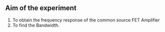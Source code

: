 ## Aim of the experiment

1. To obtain the frequency response of the common source FET Amplifier
2. To find the Bandwidth.